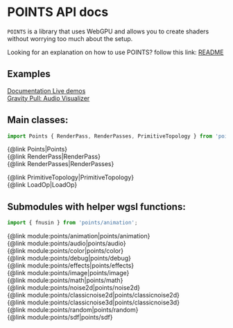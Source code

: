 # POINTS API docs

`POINTS` is a library that uses WebGPU and allows you to create shaders without worrying too much about the setup.

Looking for an explanation on how to use POINTS? follow this link:
[README](https://github.com/Absulit/points)

## Examples
[Documentation Live demos](https://absulit.github.io/points/examples/)<br>
[Gravity Pull: Audio Visualizer](https://absulit.github.io/Gravity-Pull/)

## Main classes:<br>
```js
import Points { RenderPass, RenderPasses, PrimitiveTopology } from 'points';
```

{@link Points|Points}<br>
{@link RenderPass|RenderPass}<br>
{@link RenderPasses|RenderPasses}<br>

{@link PrimitiveTopology|PrimitiveTopology}<br>
{@link LoadOp|LoadOp}<br>

## Submodules with helper wgsl functions:

```js
import { fnusin } from 'points/animation';
```

{@link module:points/animation|points/animation}<br>
{@link module:points/audio|points/audio}<br>
{@link module:points/color|points/color}<br>
{@link module:points/debug|points/debug}<br>
{@link module:points/effects|points/effects}<br>
{@link module:points/image|points/image}<br>
{@link module:points/math|points/math}<br>
{@link module:points/noise2d|points/noise2d}<br>
{@link module:points/classicnoise2d|points/classicnoise2d}<br>
{@link module:points/classicnoise3d|points/classicnoise3d}<br>
{@link module:points/random|points/random}<br>
{@link module:points/sdf|points/sdf}<br>
